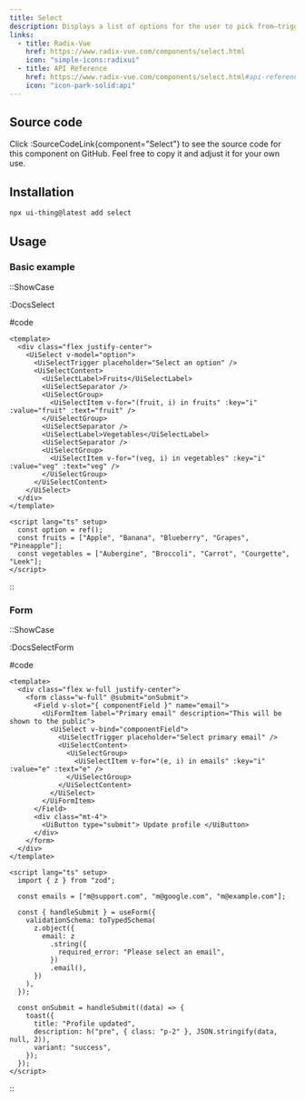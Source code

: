 ```yaml
---
title: Select
description: Displays a list of options for the user to pick from—triggered by a button.
links:
  - title: Radix-Vue
    href: https://www.radix-vue.com/components/select.html
    icon: "simple-icons:radixui"
  - title: API Reference
    href: https://www.radix-vue.com/components/select.html#api-reference
    icon: "icon-park-solid:api"
---
```


## Source code

Click :SourceCodeLink{component="Select"} to see the source code for this component on GitHub. Feel free to copy it and adjust it for your own use.

## Installation

```bash
npx ui-thing@latest add select
```

## Usage

### Basic example

::ShowCase

:DocsSelect

#code

<!-- automd:file src="../../app/components/content/Docs/Select/DocsSelect.vue" code lang="vue" -->

```vue [DocsSelect.vue]
<template>
  <div class="flex justify-center">
    <UiSelect v-model="option">
      <UiSelectTrigger placeholder="Select an option" />
      <UiSelectContent>
        <UiSelectLabel>Fruits</UiSelectLabel>
        <UiSelectSeparator />
        <UiSelectGroup>
          <UiSelectItem v-for="(fruit, i) in fruits" :key="i" :value="fruit" :text="fruit" />
        </UiSelectGroup>
        <UiSelectSeparator />
        <UiSelectLabel>Vegetables</UiSelectLabel>
        <UiSelectSeparator />
        <UiSelectGroup>
          <UiSelectItem v-for="(veg, i) in vegetables" :key="i" :value="veg" :text="veg" />
        </UiSelectGroup>
      </UiSelectContent>
    </UiSelect>
  </div>
</template>

<script lang="ts" setup>
  const option = ref();
  const fruits = ["Apple", "Banana", "Blueberry", "Grapes", "Pineapple"];
  const vegetables = ["Aubergine", "Broccoli", "Carrot", "Courgette", "Leek"];
</script>

```

<!-- /automd -->

::

### Form

::ShowCase

:DocsSelectForm

#code

<!-- automd:file src="../../app/components/content/Docs/Select/DocsSelectForm.vue" code lang="vue" -->

```vue [DocsSelectForm.vue]
<template>
  <div class="flex w-full justify-center">
    <form class="w-full" @submit="onSubmit">
      <Field v-slot="{ componentField }" name="email">
        <UiFormItem label="Primary email" description="This will be shown to the public">
          <UiSelect v-bind="componentField">
            <UiSelectTrigger placeholder="Select primary email" />
            <UiSelectContent>
              <UiSelectGroup>
                <UiSelectItem v-for="(e, i) in emails" :key="i" :value="e" :text="e" />
              </UiSelectGroup>
            </UiSelectContent>
          </UiSelect>
        </UiFormItem>
      </Field>
      <div class="mt-4">
        <UiButton type="submit"> Update profile </UiButton>
      </div>
    </form>
  </div>
</template>

<script lang="ts" setup>
  import { z } from "zod";

  const emails = ["m@support.com", "m@google.com", "m@example.com"];

  const { handleSubmit } = useForm({
    validationSchema: toTypedSchema(
      z.object({
        email: z
          .string({
            required_error: "Please select an email",
          })
          .email(),
      })
    ),
  });

  const onSubmit = handleSubmit((data) => {
    toast({
      title: "Profile updated",
      description: h("pre", { class: "p-2" }, JSON.stringify(data, null, 2)),
      variant: "success",
    });
  });
</script>

```

<!-- /automd -->

::
